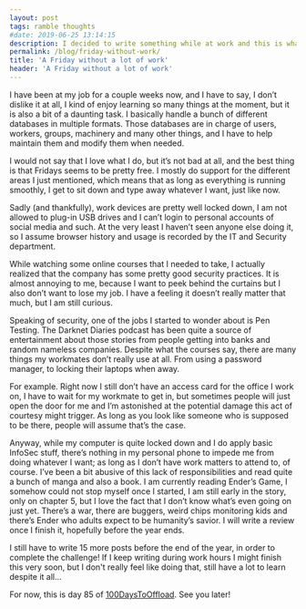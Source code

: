 ```yaml
---
layout: post
tags: ramble thoughts
#date: 2019-06-25 13:14:15
description: I decided to write something while at work and this is what turned out of that experiment.
permalink: /blog/friday-without-work/
title: 'A Friday without a lot of work'
header: 'A Friday without a lot of work'
---
```


I have been at my job for a couple weeks now, and I have to say, I don’t dislike it at all, I kind of enjoy learning so many things at the moment, but it is also a bit of a daunting task. I basically handle a bunch of different databases in multiple formats. Those databases are in charge of users, workers, groups, machinery and many other things, and I have to help maintain them and modify them when needed.

I would not say that I love what I do, but it’s not bad at all, and the best thing is that Fridays seems to be pretty free. I mostly do support for the different areas I just mentioned, which means that as long as everything is running smoothly, I get to sit down and type away whatever I want, just like now.

Sadly (and thankfully), work devices are pretty well locked down, I am not allowed to plug-in USB drives and I can’t login to personal accounts of social media and such. At the very least I haven’t seen anyone else doing it, so I assume browser history and usage is recorded by the IT and Security department.

While watching some online courses that I needed to take, I actually realized that the company has some pretty good security practices. It is almost annoying to me, because I want to peek behind the curtains but I also don’t want to lose my job. I have a feeling it doesn’t really matter that much, but I am still curious.

Speaking of security, one of the jobs I started to wonder about is Pen Testing. The Darknet Diaries podcast has been quite a source of entertainment about those stories from people getting into banks and random nameless companies. Despite what the courses say, there are many things my workmates don’t really use at all. From using a password manager, to locking their laptops when away.

For example. Right now I still don’t have an access card for the office I work on, I have to wait for my workmate to get in, but sometimes people will just open the door for me and I’m astonished at the potential damage this act of courtesy might trigger. As long as you look like someone who is supposed to be there, people will assume that’s the case. 

Anyway, while my computer is quite locked down and I do apply basic InfoSec stuff, there’s nothing in my personal phone to impede me from doing whatever I want; as long as I don’t have work matters to attend to, of course. I’ve been a bit abusive of this lack of responsibilities and read quite a bunch of manga and also a book. I am currently reading Ender’s Game, I somehow could not stop myself once I started, I am still early in the story, only on chapter 5, but I love the fact that I don’t know what’s even going on just yet. There’s a war, there are buggers, weird chips monitoring kids and there’s Ender who adults expect to be humanity’s savior. I will write a review once I finish it, hopefully before the year ends.

I still have to write 15 more posts before the end of the year, in order to complete the challenge! If I keep writing during work hours I might finish this very soon, but I don't really feel like doing that, still have a lot to learn despite it all...

For now, this is day 85 of [100DaysToOffload](https://100daystooffload.com). See you later!
